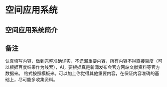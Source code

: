 <!--
 * @Author: blueWALL-E
 * @Date: 2025-06-24 15:02:39
 * @LastEditTime: 2025-07-02 15:34:41
 * @FilePath: \Chinese Aerospace History\中国航天纪传史\工程纪\载人航天工程\十四大分系统介绍\空间应用系统.md
 * @Description: 空间应用系统
 * @Wearing:  Read only, do not modify place!!! 
 * @Shortcut keys:  ctrl+alt+/ ctrl+alt+z
-->

# 空间应用系统

## 空间应用系统简介

## 备注

认真填写内容，做到完整准确详实，不遗漏重要内容，所有内容不得直接百度（可以根据百度结果作为线索），AI，要根据真是新闻发布会官方网站文献资料等官方数据来。
格式按照模板来。可以加上你觉得其他重要内容，在保证内容准确的基础上，尽可能多收集资料。
